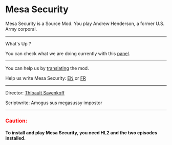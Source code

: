 # Mesa Security
Mesa Security is a Source Mod. You play Andrew Henderson, a former U.S. Army corporal.

***

What's Up ?

You can check what we are doing currently with this [panel].

***

You can help us by [translating](https://crwd.in/mesa-security) the mod.

Help us write Mesa Security: [EN] or [FR]

***

Director: [Thibault Savenkoff]

Scriptwrite: Amogus sus megasussy impostor

***

### <span style="color:red">Caution:</span>
#### To install and play Mesa Security, you need HL2 and the two episodes installed.

[EN]: https://forms.gle/5Fru3n9HPX1QC8PHA
[FR]: https://forms.gle/1k32ATVoT3njMkwA7
[panel]: https://github.com/orgs/Technologie-System/projects/2
[Thibault Savenkoff]: https://github.com/Thibault-Savenkoff
